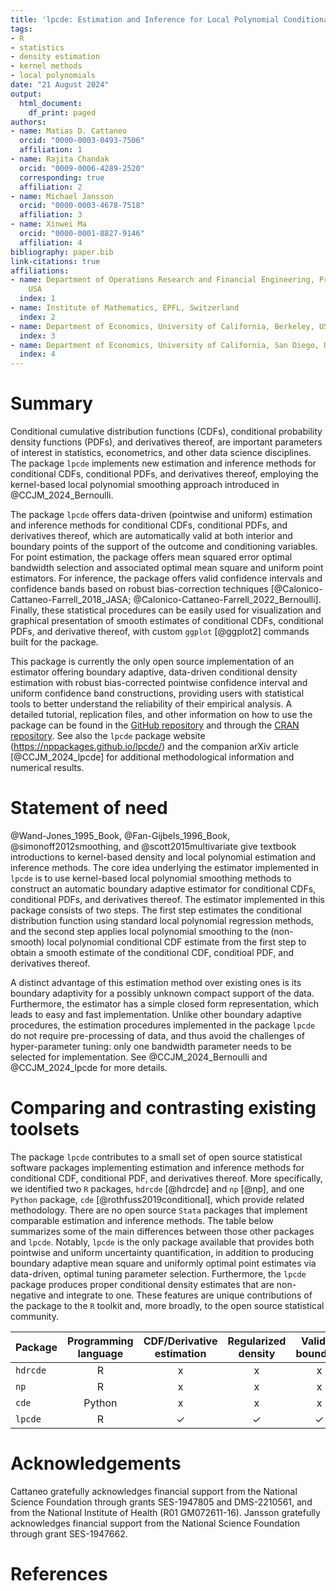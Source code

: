 ```yaml
---
title: 'lpcde: Estimation and Inference for Local Polynomial Conditional Density Estimators'
tags:
- R
- statistics
- density estimation
- kernel methods
- local polynomials
date: "21 August 2024"
output:
  html_document:
    df_print: paged
authors:
- name: Matias D. Cattaneo
  orcid: "0000-0003-0493-7506"
  affiliation: 1
- name: Rajita Chandak
  orcid: "0009-0006-4289-2520"
  corresponding: true
  affiliation: 2
- name: Michael Jansson
  orcid: "0000-0003-4678-7518"
  affiliation: 3
- name: Xinwei Ma
  orcid: "0000-0001-8827-9146"
  affiliation: 4
bibliography: paper.bib
link-citations: true
affiliations:
- name: Department of Operations Research and Financial Engineering, Princeton University,
    USA
  index: 1
- name: Institute of Mathematics, EPFL, Switzerland
  index: 2
- name: Department of Economics, University of California, Berkeley, USA
  index: 3
- name: Department of Economics, University of California, San Diego, USA
  index: 4
---
```


# Summary

Conditional cumulative distribution functions (CDFs), conditional probability density functions (PDFs), and derivatives thereof, are important parameters of interest in statistics, econometrics, and other data science disciplines. The package `lpcde` implements new estimation and inference methods for conditional CDFs, conditional PDFs, and derivatives thereof, employing the kernel-based local polynomial smoothing approach introduced in @CCJM_2024_Bernoulli.

The package `lpcde` offers data-driven (pointwise and uniform) estimation and inference methods for conditional CDFs, conditional PDFs, and derivatives thereof, which are automatically valid at both interior and boundary points of the support of the outcome and conditioning variables. For point estimation, the package offers mean squared error optimal bandwidth selection and associated optimal mean square and uniform point estimators. For inference, the package offers valid confidence intervals and confidence bands based on robust bias-correction techniques [@Calonico-Cattaneo-Farrell_2018_JASA; @Calonico-Cattaneo-Farrell_2022_Bernoulli]. Finally, these statistical procedures can be easily used for visualization and graphical presentation of smooth estimates of conditional CDFs, conditional PDFs, and derivative thereof, with custom `ggplot` [@ggplot2] commands built for the package.

This package is currently the only open source implementation of an estimator offering boundary adaptive, data-driven conditional density estimation with robust bias-corrected pointwise confidence interval and uniform confidence band constructions, providing users with statistical tools to better understand the reliability of their empirical analysis. A detailed tutorial, replication files, and other information on how to use the package can be found in the [GitHub repository](https://github.com/nppackages/lpcde) and through the [CRAN repository](https://cran.r-project.org/web/packages/lpcde/index.html). See also the `lpcde` package website (https://nppackages.github.io/lpcde/) and the companion arXiv article [@CCJM_2024_lpcde] for additional methodological information and numerical results.

# Statement of need

@Wand-Jones_1995_Book, @Fan-Gijbels_1996_Book, @simonoff2012smoothing, and @scott2015multivariate give textbook introductions to kernel-based density and local polynomial estimation and inference methods. The core idea underlying the estimator implemented in `lpcde` is to use kernel-based local polynomial smoothing methods to construct an automatic boundary adaptive estimator for conditional CDFs, conditional PDFs, and derivatives thereof. The estimator implemented in this package consists of two steps. The first step estimates the conditional distribution function using standard local polynomial regression methods, and the second step applies local polynomial smoothing to the (non-smooth) local polynomial conditional CDF estimate from the first step to obtain a smooth estimate of the conditional CDF, conditioal PDF, and derivatives thereof.

A distinct advantage of this estimation method over existing ones is its boundary adaptivity for a possibly unknown compact support of the data. Furthermore, the estimator has a simple closed form representation, which leads to easy and fast implementation. Unlike other boundary adaptive procedures, the estimation procedures implemented in the package `lpcde` do not require pre-processing of data, and thus avoid the challenges of hyper-parameter tuning: only one bandwidth parameter needs to be selected for implementation. See @CCJM_2024_Bernoulli and @CCJM_2024_lpcde for more details.

# Comparing and contrasting existing toolsets

The package `lpcde` contributes to a small set of open source statistical software packages implementing estimation and inference methods for conditional CDF, conditional PDF, and derivatives thereof. More specifically, we identified two `R` packages, `hdrcde` [@hdrcde] and `np` [@np], and one `Python` package, `cde` [@rothfuss2019conditional], which provide related methodology. There are no open source `Stata` packages that implement comparable estimation and inference methods. The table below summarizes some of the main differences between those other packages and `lpcde`. Notably, `lpcde` is the only package available that provides both pointwise and uniform uncertainty quantification, in addition to producing boundary adaptive mean square and uniformly optimal point estimates via data-driven, optimal tuning parameter selection. Furthermore, the `lpcde` package produces proper conditional density estimates that are non-negative and integrate to one. These features are unique contributions of the package to the `R` toolkit and, more broadly, to the open source statistical community.

| Package  | Programming language | CDF/Derivative estimation | Regularized density | Valid at boundary | Standard error | Valid inference | Confidence bands | Bandwidth selection |
|--------|:------:|:------:|:------:|:------:|:------:|:------:|:------:|:------:|
| `hdrcde` | R      | x | x | x | x | x | x | $\checkmark$ |
| `np`     | R      | x | x | x | $\checkmark$ | x | x | $\checkmark$ |
| `cde`    | Python | x | x | x | x | x  | x | $\checkmark$ |
| `lpcde`  | R      | $\checkmark$ | $\checkmark$ | $\checkmark$ | $\checkmark$ | $\checkmark$  | $\checkmark$  | $\checkmark$   |

# Acknowledgements

Cattaneo gratefully acknowledges financial support from the National Science Foundation through grants SES-1947805 and DMS-2210561, and from the National Institute of Health (R01 GM072611-16). Jansson gratefully acknowledges financial support from the National Science Foundation through grant SES-1947662.

# References

